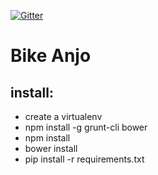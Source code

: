[![Gitter](https://badges.gitter.im/Join%20Chat.svg)](https://gitter.im/bikeanjo/bikeanjo?utm_source=badge&utm_medium=badge&utm_campaign=pr-badge)

Bike Anjo
=========

install:
--------

* create a virtualenv
* npm install -g grunt-cli bower
* npm install
* bower install
* pip install -r requirements.txt
